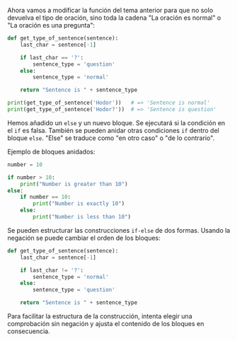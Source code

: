 
Ahora vamos a modificar la función del tema anterior para que no solo devuelva el tipo de oración, sino toda la cadena "La oración es normal" o "La oración es una pregunta":

```python
def get_type_of_sentence(sentence):
    last_char = sentence[-1]

    if last_char == '?':
        sentence_type = 'question'
    else:
        sentence_type = 'normal'

    return "Sentence is " + sentence_type

print(get_type_of_sentence('Hodor'))   # => 'Sentence is normal'
print(get_type_of_sentence('Hodor?'))  # => 'Sentence is question'
```


Hemos añadido un `else` y un nuevo bloque. Se ejecutará si la condición en el `if` es falsa. También se pueden anidar otras condiciones `if` dentro del bloque `else`. "Else" se traduce como "en otro caso" o "de lo contrario".

Ejemplo de bloques anidados:

```python
number = 10

if number > 10:
    print("Number is greater than 10")
else:
    if number == 10:
        print("Number is exactly 10")
    else:
        print("Number is less than 10")
```

Se pueden estructurar las construcciones `if-else` de dos formas. Usando la negación se puede cambiar el orden de los bloques:

```python
def get_type_of_sentence(sentence):
    last_char = sentence[-1]

    if last_char != '?':
        sentence_type = 'normal'
    else:
        sentence_type = 'question'

    return "Sentence is " + sentence_type
```

Para facilitar la estructura de la construcción, intenta elegir una comprobación sin negación y ajusta el contenido de los bloques en consecuencia.
